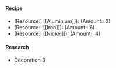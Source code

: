 #### Recipe
- (Resource:: [[Aluminium]]): (Amount:: 2)
- (Resource:: [[Iron]]): (Amount:: 6)
- (Resource:: [[Nickel]]): (Amount:: 4)

#### Research
- Decoration 3